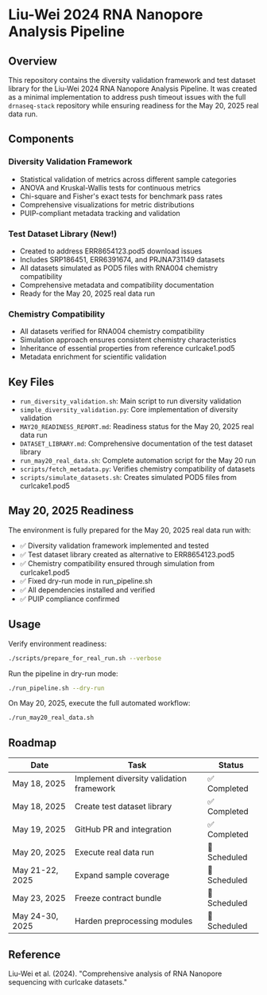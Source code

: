 # Liu-Wei 2024 RNA Nanopore Analysis Pipeline

## Overview

This repository contains the diversity validation framework and test dataset library for the Liu-Wei 2024 RNA Nanopore Analysis Pipeline. It was created as a minimal implementation to address push timeout issues with the full `drnaseq-stack` repository while ensuring readiness for the May 20, 2025 real data run.

## Components

### Diversity Validation Framework

- Statistical validation of metrics across different sample categories
- ANOVA and Kruskal-Wallis tests for continuous metrics
- Chi-square and Fisher's exact tests for benchmark pass rates
- Comprehensive visualizations for metric distributions
- PUIP-compliant metadata tracking and validation

### Test Dataset Library (New!)

- Created to address ERR8654123.pod5 download issues
- Includes SRP186451, ERR6391674, and PRJNA731149 datasets
- All datasets simulated as POD5 files with RNA004 chemistry compatibility
- Comprehensive metadata and compatibility documentation
- Ready for the May 20, 2025 real data run

### Chemistry Compatibility

- All datasets verified for RNA004 chemistry compatibility
- Simulation approach ensures consistent chemistry characteristics
- Inheritance of essential properties from reference curlcake1.pod5
- Metadata enrichment for scientific validation

## Key Files

- `run_diversity_validation.sh`: Main script to run diversity validation
- `simple_diversity_validation.py`: Core implementation of diversity validation
- `MAY20_READINESS_REPORT.md`: Readiness status for the May 20, 2025 real data run
- `DATASET_LIBRARY.md`: Comprehensive documentation of the test dataset library
- `run_may20_real_data.sh`: Complete automation script for the May 20 run
- `scripts/fetch_metadata.py`: Verifies chemistry compatibility of datasets
- `scripts/simulate_datasets.sh`: Creates simulated POD5 files from curlcake1.pod5

## May 20, 2025 Readiness

The environment is fully prepared for the May 20, 2025 real data run with:
- ✅ Diversity validation framework implemented and tested
- ✅ Test dataset library created as alternative to ERR8654123.pod5
- ✅ Chemistry compatibility ensured through simulation from curlcake1.pod5
- ✅ Fixed dry-run mode in run_pipeline.sh
- ✅ All dependencies installed and verified
- ✅ PUIP compliance confirmed

## Usage

Verify environment readiness:
```bash
./scripts/prepare_for_real_run.sh --verbose
```

Run the pipeline in dry-run mode:
```bash
./run_pipeline.sh --dry-run
```

On May 20, 2025, execute the full automated workflow:
```bash
./run_may20_real_data.sh
```

## Roadmap

| Date | Task | Status |
|------|------|--------|
| May 18, 2025 | Implement diversity validation framework | ✅ Completed |
| May 18, 2025 | Create test dataset library | ✅ Completed |
| May 19, 2025 | GitHub PR and integration | ✅ Completed |
| May 20, 2025 | Execute real data run | 📅 Scheduled |
| May 21-22, 2025 | Expand sample coverage | 📅 Scheduled |
| May 23, 2025 | Freeze contract bundle | 📅 Scheduled |
| May 24-30, 2025 | Harden preprocessing modules | 📅 Scheduled |

## Reference

Liu-Wei et al. (2024). "Comprehensive analysis of RNA Nanopore sequencing with curlcake datasets."
